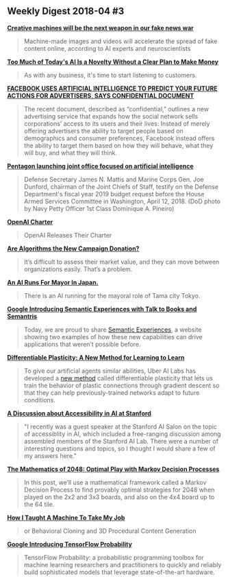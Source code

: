 ## Weekly Digest 2018-04 \#3

**[Creative machines will be the next weapon in our fake news war](http://www.wired.co.uk/article/artificial-intelligence-threat-creative-machines-fake-news)**
> Machine-made images and videos will accelerate the spread of fake content online, according to AI experts and neuroscientists

**[Too Much of Today's AI Is a Novelty Without a Clear Plan to Make Money](https://www.entrepreneur.com/article/311233)**
> As with any business, it's time to start listening to customers.

**[FACEBOOK USES ARTIFICIAL INTELLIGENCE TO PREDICT YOUR FUTURE ACTIONS FOR ADVERTISERS, SAYS CONFIDENTIAL DOCUMENT](https://theintercept.com/2018/04/13/facebook-advertising-data-artificial-intelligence-ai/)**
> The recent document, described as “confidential,” outlines a new advertising service that expands how the social network sells corporations’ access to its users and their lives: Instead of merely offering advertisers the ability to target people based on demographics and consumer preferences, Facebook instead offers the ability to target them based on how they will behave, what they will buy, and what they will think. 

**[Pentagon launching joint office focused on artificial intelligence](https://www.fedscoop.com/pentagon-launching-joint-office-focused-artificial-intelligence/)**
> Defense Secretary James N. Mattis and Marine Corps Gen. Joe Dunford, chairman of the Joint Chiefs of Staff, testify on the Defense Department's fiscal year 2019 budget request before the House Armed Services Committee in Washington, April 12, 2018. (DoD photo by Navy Petty Officer 1st Class Dominique A. Pineiro)

**[OpenAI Charter](https://blog.openai.com/openai-charter/)**
> OpenAI Releases Their Charter

**[Are Algorithms the New Campaign Donation?](https://slate.com/technology/2018/04/the-cambridge-analytica-scandal-suggests-algorithms-are-the-new-campaign-donation.html)**
> It’s difficult to assess their market value, and they can move between organizations easily. That’s a problem.

**[An AI Runs For Mayor In Japan.](http://otaquest.com/tama-city-ai-mayor/)**
> There is an AI running for the mayoral role of Tama city Tokyo.

**[Google Introducing Semantic Experiences with Talk to Books and Semantris](https://research.googleblog.com/2018/04/introducing-semantic-experiences-with.html)**
> Today, we are proud to share [Semantic Experiences](http://research.google.com/semanticexperiences), a website showing two examples of how these new capabilities can drive applications that weren’t possible before.

**[Differentiable Plasticity: A New Method for Learning to Learn](https://eng.uber.com/differentiable-plasticity/)**
> To give our artificial agents similar abilities, Uber AI Labs has developed a [new method](https://arxiv.org/abs/1804.02464) called differentiable plasticity that lets us train the behavior of plastic connections through gradient descent so that they can help previously-trained networks adapt to future conditions. 

**[A Discussion about Accessibility in AI at Stanford](http://www.fast.ai/2018/04/10/stanford-salon/)**
> "I recently was a guest speaker at the Stanford AI Salon on the topic of accessiblity in AI, which included a free-ranging discussion among assembled members of the Stanford AI Lab. There were a number of interesting questions and topics, so I thought I would share a few of my answers here."

**[The Mathematics of 2048: Optimal Play with Markov Decision Processes](http://jdlm.info/articles/2018/03/18/markov-decision-process-2048.html)**
> In this post, we’ll use a mathematical framework called a Markov Decision Process to find provably optimal strategies for 2048 when played on the 2x2 and 3x3 boards, and also on the 4x4 board up to the 64 tile. 

**[How I Taught A Machine To Take My Job](https://medium.com/@samsniderheld/how-i-taught-a-machine-to-take-my-job-2dd1adb4df18)**
> or Behavioral Cloning and 3D Procedural Content Generation

**[Google Introducing TensorFlow Probability](https://medium.com/tensorflow/introducing-tensorflow-probability-dca4c304e245)**
> TensorFlow Probability: a probabilistic programming toolbox for machine learning researchers and practitioners to quickly and reliably build sophisticated models that leverage state-of-the-art hardware.
